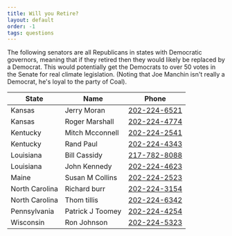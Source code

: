 ```yaml
---
title: Will you Retire?
layout: default
order: -1
tags: questions
---
```


The following senators are all Republicans in states with Democratic
governors, meaning that if they retired then they would likely be
replaced by a Democrat.  This would potentially get the Democrats to
over 50 votes in the Senate for real climate legislation.  (Noting
that Joe Manchin isn't really a Democrat, he's loyal to the party of
Coal).

| State          | Name             | Phone                                         |
|----------------|------------------|-----------------------------------------------|
| Kansas         | Jerry Moran      | <a href="tel:+1202-224-6521">202-224-6521</a> |
| Kansas         | Roger Marshall   | <a href="tel:+1202-224-4774">202-224-4774</a> |
| Kentucky       | Mitch Mcconnell  | <a href="tel:+1202-224-2541">202-224-2541</a> |
| Kentucky       | Rand Paul        | <a href="tel:+1202-224-4343">202-224-4343</a> |
| Louisiana      | Bill Cassidy     | <a href="tel:+1217-782-8088">217-782-8088</a> |
| Louisiana      | John Kennedy     | <a href="tel:+1202-224-4623">202-224-4623</a> |
| Maine          | Susan M Collins  | <a href="tel:+1202-224-2523">202-224-2523</a> |
| North Carolina | Richard burr     | <a href="tel:+1202-224-3154">202-224-3154</a> |
| North Carolina | Thom tillis      | <a href="tel:+1202-224-6342">202-224-6342</a> |
| Pennsylvania   | Patrick J Toomey | <a href="tel:+1202-224-4254">202-224-4254</a> |
| Wisconsin      | Ron Johnson      | <a href="tel:+1202-224-5323">202-224-5323</a> |
